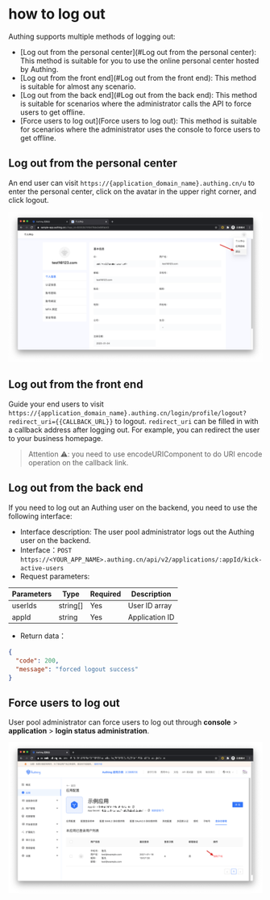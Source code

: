 # how to log out

<LastUpdated/>

Authing supports multiple methods of logging out:

- [Log out from the personal center](#Log out from the personal center): This method is suitable for you to use the online personal center hosted by Authing.
- [Log out from the front end](#Log out from the front end): This method is suitable for almost any scenario.
- [Log out from the back end](#Log out from the back end): This method is suitable for scenarios where the administrator calls the API to force users to get offline.
- [Force users to log out](Force users to log out): This method is suitable for scenarios where the administrator uses the console to force users to get offline.

## Log out from the personal center

An end user can visit `https://{application_domain_name}.authing.cn/u` to enter the personal center, click on the avatar in the upper right corner, and click logout.

![](./images/logout-from-user-portal.png)

## Log out from the front end

Guide your end users to visit `https://{application_domain_name}.authing.cn/login/profile/logout?redirect_uri={{CALLBACK_URL}}` to logout. `redirect_uri` can be filled in with a callback address after logging out. For example, you can redirect the user to your business homepage.

> Attention ⚠️: you need to use encodeURIComponent to do URI encode operation on the callback link.

## Log out from the back end

If you need to log out an Authing user on the backend, you need to use the following interface:

- Interface description: The user pool administrator logs out the Authing user on the backend.
- Interface：`POST` `https://<YOUR_APP_NAME>.authing.cn/api/v2/applications/:appId/kick-active-users`
- Request parameters:

| Parameters | Type     | Required | Description    |
| ---------- | -------- | -------- | -------------- |
| userIds    | string[] | Yes      | User ID array  |
| appId      | string   | Yes      | Application ID |

- Return data：

```json
{
  "code": 200,
  "message": "forced logout success"
}
```

## Force users to log out

User pool administrator can force users to log out through **console** > **application** > **login status administration**.

![](./images/force-logout-user.png)
